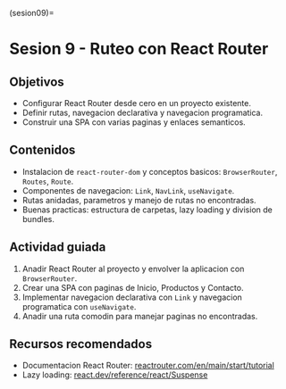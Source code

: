 (sesion09)=
# Sesion 9 - Ruteo con React Router

## Objetivos
- Configurar React Router desde cero en un proyecto existente.
- Definir rutas, navegacion declarativa y navegacion programatica.
- Construir una SPA con varias paginas y enlaces semanticos.

## Contenidos
- Instalacion de `react-router-dom` y conceptos basicos: `BrowserRouter`, `Routes`, `Route`.
- Componentes de navegacion: `Link`, `NavLink`, `useNavigate`.
- Rutas anidadas, parametros y manejo de rutas no encontradas.
- Buenas practicas: estructura de carpetas, lazy loading y division de bundles.

## Actividad guiada
1. Anadir React Router al proyecto y envolver la aplicacion con `BrowserRouter`.
2. Crear una SPA con paginas de Inicio, Productos y Contacto.
3. Implementar navegacion declarativa con `Link` y navegacion programatica con `useNavigate`.
4. Anadir una ruta comodin para manejar paginas no encontradas.

## Recursos recomendados
- Documentacion React Router: [reactrouter.com/en/main/start/tutorial](https://reactrouter.com/en/main/start/tutorial)
- Lazy loading: [react.dev/reference/react/Suspense](https://react.dev/reference/react/Suspense)
